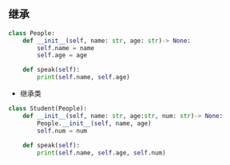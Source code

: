 <!--
 * @Description: 
 * @Version: 1.0
 * @Author: DaLao
 * @Email: dalao_li@163.com
 * @Date: 2021-12-26 00:06:28
 * @LastEditors: DaLao
 * @LastEditTime: 2022-01-03 21:31:26
-->

## 继承

```py
class People:
    def __init__(self, name: str, age: str)-> None:
        self.name = name
        self.age = age

    def speak(self):
        print(self.name, self.age)
```

- 继承类

```py
class Student(People):
    def __init__(self, name: str, age:str, num: str)-> None:
        People.__init__(self, name, age)
        self.num = num
    
    def speak(self):
        print(self.name, self.age, self.num)
```